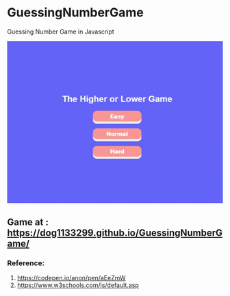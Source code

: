 # GuessingNumberGame
Guessing Number Game in Javascript

![GuessingNumberGame](src/GuessingNumberGame.gif)

## Game at : https://dog1133299.github.io/GuessingNumberGame/

### Reference:

1. https://codepen.io/anon/pen/aEeZmW
2. https://www.w3schools.com/js/default.asp
